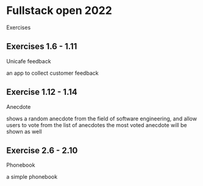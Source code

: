# Fullstack open 2022

Exercises 

## Exercises 1.6 - 1.11

Unicafe feedback

an app to collect customer feedback

## Exercise 1.12 - 1.14

Anecdote

shows a random anecdote from the field of software engineering,
and allow users to vote from the list of anecdotes
the most voted anecdote will be shown as well

## Exercise 2.6 - 2.10

Phonebook

a simple phonebook
